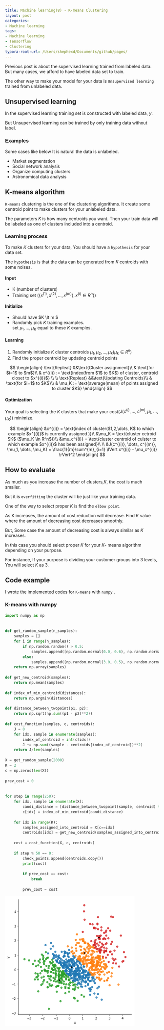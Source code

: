 ```yaml
---
title: Machine learning(8) - K-means Clustering
layout: post
categories:
- Machine learning
tags:
- Machine learning
- Tensorflow
- Clustering
typora-root-url: /Users/shephexd/Documents/github/pages/
---
```




Previous post is about the supervised learning trained from labeled data. But many cases, we afford to have labeled data set to train.

The other way to make your model for your data is `Unsupervised learning` trained from unlabeled data.



<!--more-->



## Unsupervised learning

In the supervised learning training set is constructed with labeled data, $y$.

But Unsupervised learning can be trained by only training data without label.



### Examples

Some cases like below It is natural the data is unlabeled.

-   Market segmentation
-   Social network analysis
-   Organize computing clusters
-   Astronomical data analysis



## K-means algorithm

`K-means` clustering is the one of the clustering algorithms. It create some centroid point to make clusters for your unlabeled data.

The parameters $K$ is how many centroids you want. Then your train data will be labeled as one of clusters included into a centroid.



### Learning process

To make $K$ clusters for your data, You should have a `hypothesis` for your data set.

The `hypothesis` is that the data can be generated from $K$  centroids with some noises.



#### Input

-   K (number of clusters)
-   Training set ($\{x^{(1)}, x^{(2)}, \dots, x^{(m)} \}, x^{(i)} \in R^n$})



#### Initialize

-   Should have $K \lt m $
-   Randomly pick $K$ training examples.  
    set $\mu_1, \dots , \mu_K$ equal to these $K$ examples.



#### Learning

1.  Randomly initialize $K$ cluster centroids $\mu_1, \mu_2, \dots , \mu_k (\mu_k \in R^{n})$
2.  Find the proper centroid by updating centroid points


$$
\begin{align}
\text{Repleat} &&\text{Cluster assignment}\\
& \text{for $i=1$ to $m$}\\
& c^{(i)} := \text{index(from $1$ to $K$) of cluster, centroid closet to $x^{(i)}$} \\
\\
\text{Repleat} &&\text{Updating Centroids}\\
& \text{for $i=1$ to $K$}\\
& \mu_K := \text{average(mean) of points assigned to cluster $K$}
\end{align}
$$


#### Optimization

Your goal is selecting the $K$ clusters that make your cost($J(c^{(i)}, \dots, c^{(m)}, \mu_1, \dots, \mu_K)$) minimize.


$$
\begin{align}
&c^{(i)} = \text{index of cluster($1,2,\dots, K$ to which example $x^{(i)}$ is currently assigned )}\\
&\mu_K = \text{cluster cetroid $K$ ($\mu_K \in R^n$)}\\
&\mu_c^{(i)} = \text{cluster centroid of culster to which example $x^{(i)}$ has been assigned}\\
\\
&J(c^{(i)}, \dots, c^{(m)}, \mu_1, \dots, \mu_K) = \frac{1}{m}\sum^{m}_{i=1} \lVert x^{(i)} - \mu_c^{(i)} \rVert^2
\end{align}
$$




## How to evaluate

As much as you increase the number of clusters,$K$, the cost is much smaller.

But it is `overfitting` the cluster will be just like your training data.



One of the way to select proper $K$ is find the `elbow point`.

 As K increases, the amount of cost reduction will decrease. Find $K$ value where the amount of decreasing cost decreases smoothly.



But, Some case the amount of decreasing cost is always similar as $K$ increases.

In this case you should select proper $K$ for your $K$- means algorithm depending on your purpose.

For instance, If your purpose is dividing your customer groups into 3 levels, You will select $K$ as 3.



## Code example

I wrote the implemented codes for `K-means` with `numpy` .



### K-means with numpy

```python
import numpy as np


def get_random_sample(n_samples):
    samples = []
    for i in range(n_samples):
        if np.random.random() > 0.5:
            samples.append([np.random.normal(0.0, 0.6), np.random.normal(0.0, 0.9)])
        else:
            samples.append([np.random.normal(3.0, 0.5), np.random.normal(2.0, 0.8)])
    return np.array(samples)

def get_new_centroid(samples):
    return np.mean(samples)

def index_of_min_centroid(distances):
    return np.argmin(distances)

def distance_between_twopoint(p1, p2):
    return np.sqrt(np.sum((p1 - p2)**2))

def cost_function(samples, c, centroids):
    J = 0
    for idx, sample in enumerate(samples):
        index_of_centroid = int(c[idx])
        J += np.sum((sample - centroids[index_of_centroid])**2)
    return J/len(samples)

X = get_random_sample(2000)
K = 2
c = np.zeros(len(X))

prev_cost = 0


for step in range(250):
    for idx, sample in enumerate(X):
        candi_distance = [distance_between_twopoint(sample, centroid) for centroid in centroids]
        c[idx] = index_of_min_centroid(candi_distance)

    for idx in range(K):
        samples_assigned_into_centroid = X[c==idx]
        centroids[idx] = get_new_centroid(samples_assigned_into_centroid)
    
    cost = cost_function(X, c, centroids)
        
    if step % 50 == 0:
        check_points.append(centroids.copy())
        print(cost)

        if prev_cost == cost:
            break

        prev_cost = cost
```



![k-means result](/assets/images/articles/ML/kmeans_result.png)


